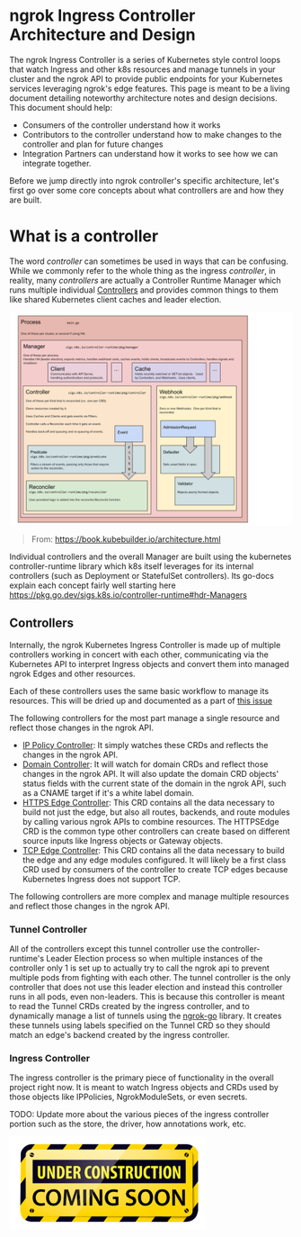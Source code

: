 # ngrok Ingress Controller Architecture and Design

The ngrok Ingress Controller is a series of Kubernetes style control loops that watch Ingress and other k8s resources and manage tunnels in your cluster and the ngrok API to provide public endpoints for your Kubernetes services leveraging ngrok's edge features. This page is meant to be a living document detailing noteworthy architecture notes and design decisions. This document should help:

- Consumers of the controller understand how it works
- Contributors to the controller understand how to make changes to the controller and plan for future changes
- Integration Partners can understand how it works to see how we can integrate together.

Before we jump directly into ngrok controller's specific architecture, let's first go over some core concepts about what controllers are and how they are built.

# What is a controller

The word _controller_ can sometimes be used in ways that can be confusing. While we commonly refer to the whole thing as the ingress _controller_, in reality, many _controllers_ are actually a Controller Runtime Manager which runs multiple individual [Controllers](https://kubernetes.io/docs/concepts/architecture/controller/) and provides common things to them like shared Kubernetes client caches and leader election.

![Kubebuilder Architecture Diagram](../assets/images/kubebuilder_architecture_diagram.svg)

> From: https://book.kubebuilder.io/architecture.html

Individual controllers and the overall Manager are built using the kubernetes controller-runtime library which k8s itself leverages for its internal controllers (such as Deployment or StatefulSet controllers). Its go-docs explain each concept fairly well starting here https://pkg.go.dev/sigs.k8s.io/controller-runtime#hdr-Managers

## Controllers

Internally, the ngrok Kubernetes Ingress Controller is made up of multiple controllers working in concert with each other, communicating via the Kubernetes API to interpret Ingress objects and convert them into managed ngrok Edges and other resources.

Each of these controllers uses the same basic workflow to manage its resources. This will be dried up and documented as a part of [this issue](https://github.com/ngrok/kubernetes-ingress-controller/issues/118)

The following controllers for the most part manage a single resource and reflect those changes in the ngrok API.

- [IP Policy Controller](../../internal/controllers/ippolicy_controller.go): It simply watches these CRDs and reflects the changes in the ngrok API.
- [Domain Controller](../../internal/controllers/domain_controller.go): It will watch for domain CRDs and reflect those changes in the ngrok API. It will also update the domain CRD objects' status fields with the current state of the domain in the ngrok API, such as a CNAME target if it's a white label domain.
- [HTTPS Edge Controller](../../internal/controllers/httpsedge_controller.go): This CRD contains all the data necessary to build not just the edge, but also all routes, backends, and route modules by calling various ngrok APIs to combine resources. The HTTPSEdge CRD is the common type other controllers can create based on different source inputs like Ingress objects or Gateway objects.
- [TCP Edge Controller](../../internal/controllers/tcpedge_controller.go): This CRD contains all the data necessary to build the edge and any edge modules configured. It will likely be a first class CRD used by consumers of the controller to create TCP edges because Kubernetes Ingress does not support TCP.

The following controllers are more complex and manage multiple resources and reflect those changes in the ngrok API.

### Tunnel Controller

All of the controllers except this tunnel controller use the controller-runtime's Leader Election process so when multiple instances of the controller only 1 is set up to actually try to call the ngrok api to prevent multiple pods from fighting with each other. The tunnel controller is the only controller that does not use this leader election and instead this controller runs in all pods, even non-leaders. This is because this controller is meant to read the Tunnel CRDs created by the ingress controller, and to dynamically manage a list of tunnels using the [ngrok-go](https://github.com/ngrok/ngrok-go) library. It creates these tunnels using labels specified on the Tunnel CRD so they should match an edge's backend created by the ingress controller.

### Ingress Controller

The ingress controller is the primary piece of functionality in the overall project right now. It is meant to watch Ingress objects and CRDs used by those objects like IPPolicies, NgrokModuleSets, or even secrets.

TODO: Update more about the various pieces of the ingress controller portion such as the store, the driver, how annotations work, etc.

<img src="../assets/images/Under-Construction-Sign.png" alt="Under Construction" width="350" />
